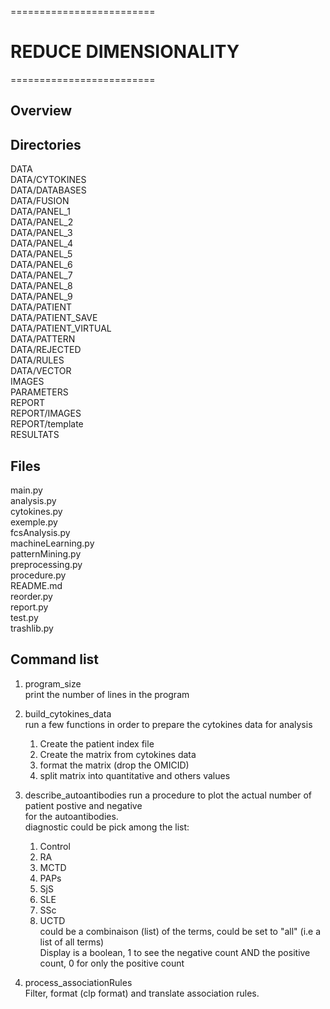 =========================
# REDUCE DIMENSIONALITY #
=========================

## Overview

## Directories
DATA  
DATA/CYTOKINES  
DATA/DATABASES  
DATA/FUSION  
DATA/PANEL_1  
DATA/PANEL_2  
DATA/PANEL_3  
DATA/PANEL_4  
DATA/PANEL_5  
DATA/PANEL_6  
DATA/PANEL_7  
DATA/PANEL_8  
DATA/PANEL_9  
DATA/PATIENT  
DATA/PATIENT_SAVE  
DATA/PATIENT_VIRTUAL  
DATA/PATTERN  
DATA/REJECTED  
DATA/RULES  
DATA/VECTOR  
IMAGES  
PARAMETERS  
REPORT  
REPORT/IMAGES  
REPORT/template  
RESULTATS  

## Files  
main.py  
analysis.py  
cytokines.py  
exemple.py  
fcsAnalysis.py  
machineLearning.py  
patternMining.py  
preprocessing.py  
procedure.py  
README.md  
reorder.py  
report.py  
test.py  
trashlib.py  



## Command list

1. program_size  
   print the number of lines in the program

2. build_cytokines_data  
   run a few functions in order to prepare the cytokines data for analysis  
   1. Create the patient index file
   2. Create the matrix from cytokines data
   3. format the matrix (drop the OMICID)
   4. split matrix into quantitative and others values 

3. describe_autoantibodies <diagnostic> <display> 
   run a procedure to plot the actual number of patient postive and negative  
   for the autoantibodies.  
   diagnostic could be pick among the list:  
   1. Control  
   2. RA
   3. MCTD  
   4. PAPs  
   5. SjS 
   6. SLE  
   7. SSc  
   8. UCTD  
   could be a combinaison (list) of the terms, could be set to "all" (i.e a list of all terms)  
Display is a boolean, 1 to see the negative count AND the positive count, 0 for  only the positive count  

3. process_associationRules  
Filter, format (clp format) and translate association rules.


